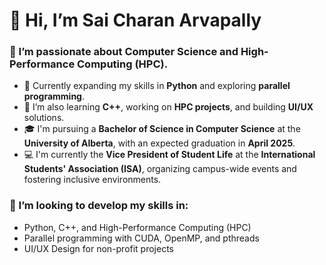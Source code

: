 # 👋 Hi, I’m Sai Charan Arvapally

### 👀 I’m passionate about Computer Science and High-Performance Computing (HPC).
- 🌱 Currently expanding my skills in **Python** and exploring **parallel programming**.
- 💼 I’m also learning **C++**, working on **HPC projects**, and building **UI/UX** solutions.
- 🎓 I'm pursuing a **Bachelor of Science in Computer Science** at the **University of Alberta**, with an expected graduation in **April 2025**.
- 💻 I'm currently the **Vice President of Student Life** at the **International Students' Association (ISA)**, organizing campus-wide events and fostering inclusive environments.

### 💞️ I’m looking to develop my skills in:
- Python, C++, and High-Performance Computing (HPC)
- Parallel programming with CUDA, OpenMP, and pthreads
- UI/UX Design for non-profit projects
<!---
charan-003/charan-003 is a ✨ special ✨ repository because its `README.md` (this file) appears on your GitHub profile.
You can click the Preview link to take a look at your changes.
--->
